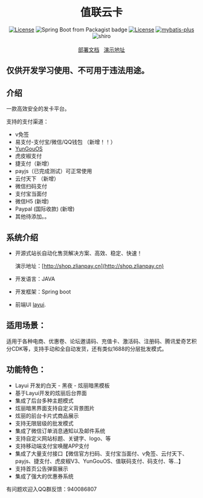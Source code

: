 <h1 align="center">值联云卡</h1>
<p align="center">
<a href="https://github.com/Panyoujies/zlianpay-faka/releases"><img src="https://img.shields.io/badge/Version-1.0.1-green" alt="License"></a>
<img alt="Spring Boot from Packagist badge" src="https://img.shields.io/badge/Spring--Boot-2.2.2-green">
<a href="https://opensource.org/licenses/GPL-3.0"><img src="https://img.shields.io/badge/License-GPL--3.0-green" alt="License"></a>
<a href="http://mp.baomidou.com"><img src="https://img.shields.io/badge/mybatis--plus-3.0-blue.svg" alt="mybatis-plus"></a>
<img alt="shiro" src="https://img.shields.io/badge/Shiro-1.3.0-yellow">
<br><br>
<a href="https://zlian.gitbook.io/zhilian-cloud/" target="_blank">部署文档</a>&nbsp;&nbsp;
<a href="http://shop.zlianpay.cn" target="_blank">演示地址</a>
</p>

## 仅供开发学习使用、不可用于违法用途。

## 介绍

一款高效安全的发卡平台。

支持的支付渠道：
* v免签
* 易支付-支付宝/微信/QQ钱包 （新增！！）
* [YunGouOS](https://dwz.cn/QQLN87nX)
* 虎皮椒支付
* 捷支付（新增）
* payjs（已完成测试）可正常使用
* 云付天下 （新增）
* 微信扫码支付
* 支付宝当面付
* 微信H5 (新增)
* Paypal (国际收款) (新增)
* 其他待添加。。

## 系统介绍
- 开源式站长自动化售货解决方案、高效、稳定、快速！

  演示地址：[http://shop.zlianpay.cn](http://shop.zlianpay.cn)

- 开发语言：JAVA
- 开发框架：Spring boot
- 前端UI [layui](https://www.layui.com/).     

## 适用场景：
适用于各种电商、优惠卷、论坛邀请码、充值卡、激活码、注册码、腾讯爱奇艺积分CDK等，支持手动和全自动发货，还有类似1688的分层批发模式。

## 功能特色：
* Layui 开发的白天 - 黑夜 - 炫丽暗黑模板
* 基于Layui开发的炫丽后台界面
* 集成了后台多种主题模式
* 炫丽暗黑界面支持自定义背景图片
* 炫丽的前台卡片式商品展示
* 支持无限层级的批发模式
* 集成了微信订单消息通知以及邮件系统
* 支持自定义网站标题、关键字、logo、等
* 支持移动端支付宝唤醒APP支付
* 集成了大量支付接口【微信官方扫码、支付宝当面付、v免签、云付天下、payjs、捷支付、虎皮椒V3、YunGouOS、值联码支付、码支付、等...】
* 支持首页公告弹窗展示
* 集成了强大的优惠券系统

有问题欢迎入QQ群反馈：940086807
